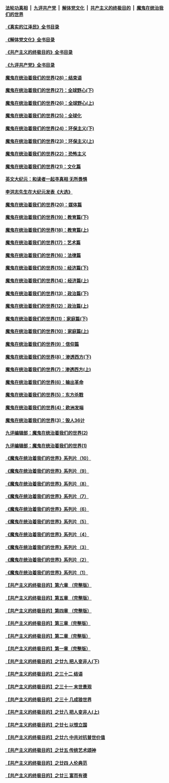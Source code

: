 ####  [法轮功真相](../../../../basic/blob/master/README.md?t=06270801) &nbsp;|&nbsp; [九评共产党](../../../../9ping.md/blob/master/README.md?t=06270801) &nbsp;|&nbsp; [解体党文化](../../../../jtdwh.md/blob/master/README.md?t=06270801)  &nbsp;|&nbsp; [共产主义的终极目的](../../../../gczydzjmd.md/blob/master/README.md?t=06270801) &nbsp;|&nbsp; [魔鬼在统治我们的世界](../../../../mgztzwmdsj.md/blob/master/README.md?t=06270801) 

#### [《真实的江泽民》全书目录](../pages/nsc422/n13721399.md?t=06270801) 

#### [《解体党文化》全书目录](../pages/nsc422/n13721157.md?t=06270801) 

#### [《共产主义的终极目的》全书目录](../pages/nsc422/n13721048.md?t=06270801) 

#### [《九评共产党》全书目录](../pages/nsc422/n13708085.md?t=06270801) 

#### [魔鬼在统治着我们的世界(28)：结束语](../pages/nsc422/n10936246.md?t=06270801) 

#### [魔鬼在统治着我们的世界(27)：全球野心(下)](../pages/nsc422/n10928319.md?t=06270801) 

#### [魔鬼在统治着我们的世界(26)：全球野心(上)](../pages/nsc422/n10900318.md?t=06270801) 

#### [魔鬼在统治着我们的世界(25)：全球化](../pages/nsc422/n10788205.md?t=06270801) 

#### [魔鬼在统治着我们的世界(24)：环保主义(下)](../pages/nsc422/n10695307.md?t=06270801) 

#### [魔鬼在统治着我们的世界(23)：环保主义(上)](../pages/nsc422/n10688613.md?t=06270801) 

#### [魔鬼在统治着我们的世界(22)：恐怖主义](../pages/nsc422/n10614727.md?t=06270801) 

#### [魔鬼在统治着我们的世界(21)：文化篇](../pages/nsc422/n10597706.md?t=06270801) 

#### [英文大纪元：和读者一起寻真相 无所畏惧](../pages/nsc422/n12542027.md?t=06270801) 

#### [李洪志先生在大纪元发表《大选》](../pages/nsc422/n12534746.md?t=06270801) 

#### [魔鬼在统治着我们的世界(20)：媒体篇](../pages/nsc422/n10586579.md?t=06270801) 

#### [魔鬼在统治着我们的世界(19)：教育篇(下)](../pages/nsc422/n10564808.md?t=06270801) 

#### [魔鬼在统治着我们的世界(18)：教育篇(上)](../pages/nsc422/n10526970.md?t=06270801) 

#### [魔鬼在统治着我们的世界(17)：艺术篇](../pages/nsc422/n10499093.md?t=06270801) 

#### [魔鬼在统治着我们的世界(16)：法律篇](../pages/nsc422/n10485969.md?t=06270801) 

#### [魔鬼在统治着我们的世界(15)：经济篇(下)](../pages/nsc422/n10469975.md?t=06270801) 

#### [魔鬼在统治着我们的世界(14)：经济篇(上)](../pages/nsc422/n10457370.md?t=06270801) 

#### [魔鬼在统治着我们的世界(13)：政治篇(下)](../pages/nsc422/n10448270.md?t=06270801) 

#### [魔鬼在统治着我们的世界(12)：政治篇(上)](../pages/nsc422/n10444576.md?t=06270801) 

#### [魔鬼在统治着我们的世界(11)：家庭篇(下)](../pages/nsc422/n10440961.md?t=06270801) 

#### [魔鬼在统治着我们的世界(10)：家庭篇(上)](../pages/nsc422/n10435448.md?t=06270801) 

#### [魔鬼在统治着我们的世界(9)：信仰篇](../pages/nsc422/n10432159.md?t=06270801) 

#### [魔鬼在统治着我们的世界(8)：渗透西方(下)](../pages/nsc422/n10429603.md?t=06270801) 

#### [魔鬼在统治着我们的世界(7)：渗透西方(上)](../pages/nsc422/n10426013.md?t=06270801) 

#### [魔鬼在统治着我们的世界(6)：输出革命](../pages/nsc422/n10421536.md?t=06270801) 

#### [魔鬼在统治着我们的世界(5)：东方杀戮](../pages/nsc422/n10417707.md?t=06270801) 

#### [魔鬼在统治着我们的世界(4)：欧洲发端](../pages/nsc422/n10414890.md?t=06270801) 

#### [魔鬼在统治着我们的世界(3)：毁人36计](../pages/nsc422/n10411583.md?t=06270801) 

#### [九评编辑部：魔鬼在统治着我们的世界(2)](../pages/nsc422/n10410036.md?t=06270801) 

#### [九评编辑部：魔鬼在统治着我们的世界(1)](../pages/nsc422/n10406825.md?t=06270801) 

#### [《魔鬼在统治着我们的世界》系列片（10）](../pages/nsc422/n12292670.md?t=06270801) 

#### [《魔鬼在统治着我们的世界》系列片（9）](../pages/nsc422/n12290859.md?t=06270801) 

#### [《魔鬼在统治着我们的世界》系列片（8）](../pages/nsc422/n12287445.md?t=06270801) 

#### [《魔鬼在统治着我们的世界》系列片（7）](../pages/nsc422/n12283425.md?t=06270801) 

#### [《魔鬼在统治着我们的世界》系列片（6）](../pages/nsc422/n12282314.md?t=06270801) 

#### [《魔鬼在统治着我们的世界》系列片（5）](../pages/nsc422/n12281419.md?t=06270801) 

#### [《魔鬼在统治着我们的世界》系列片（4）](../pages/nsc422/n12274024.md?t=06270801) 

#### [《魔鬼在统治着我们的世界》系列片（3）](../pages/nsc422/n12271322.md?t=06270801) 

#### [《魔鬼在统治着我们的世界》系列片（2）](../pages/nsc422/n12269049.md?t=06270801) 

#### [《魔鬼在统治着我们的世界》系列片（1）](../pages/nsc422/n12267575.md?t=06270801) 

#### [【共产主义的终极目的】第六章 （完整版）](../pages/nsc422/n11428913.md?t=06270801) 

#### [【共产主义的终极目的】第五章 （完整版）](../pages/nsc422/n11428912.md?t=06270801) 

#### [【共产主义的终极目的】第四章 （完整版）](../pages/nsc422/n11428907.md?t=06270801) 

#### [【共产主义的终极目的】第三章（完整版）](../pages/nsc422/n11428848.md?t=06270801) 

#### [【共产主义的终极目的】第二章（完整版）](../pages/nsc422/n11428831.md?t=06270801) 

#### [【共产主义的终极目的】第一章（完整版）](../pages/nsc422/n11417651.md?t=06270801) 

#### [【共产主义的终极目的】之廿九 把人变非人(下)](../pages/nsc422/n11344140.md?t=06270801) 

#### [【共产主义的终极目的】之三十二 结语](../pages/nsc422/n11360535.md?t=06270801) 

#### [【共产主义的终极目的】之三十一 末世景观](../pages/nsc422/n11351129.md?t=06270801) 

#### [【共产主义的终极目的】之三十 几成狼世界](../pages/nsc422/n11348280.md?t=06270801) 

#### [【共产主义的终极目的】之廿八 把人变非人(上)](../pages/nsc422/n11340492.md?t=06270801) 

#### [【共产主义的终极目的】之廿七 以恨立国](../pages/nsc422/n11336944.md?t=06270801) 

#### [【共产主义的终极目的】之廿六 中共对抗普世价值](../pages/nsc422/n11324785.md?t=06270801) 

#### [【共产主义的终极目的】之廿五 传统艺术颂神](../pages/nsc422/n11296396.md?t=06270801) 

#### [【共产主义的终极目的】之廿四 人伦典范](../pages/nsc422/n11296397.md?t=06270801) 

#### [【共产主义的终极目的】之廿三 富而有德](../pages/nsc422/n11283598.md?t=06270801) 

